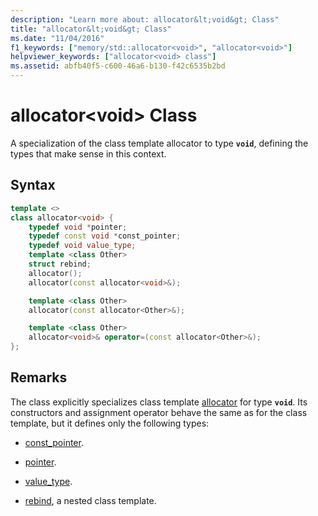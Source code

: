 ```yaml
---
description: "Learn more about: allocator&lt;void&gt; Class"
title: "allocator&lt;void&gt; Class"
ms.date: "11/04/2016"
f1_keywords: ["memory/std::allocator<void>", "allocator<void>"]
helpviewer_keywords: ["allocator<void> class"]
ms.assetid: abfb40f5-c600-46a6-b130-f42c6535b2bd
---
```

# allocator&lt;void&gt; Class

A specialization of the class template allocator to type **`void`**, defining the types that make sense in this context.

## Syntax

```cpp
template <>
class allocator<void> {
    typedef void *pointer;
    typedef const void *const_pointer;
    typedef void value_type;
    template <class Other>
    struct rebind;
    allocator();
    allocator(const allocator<void>&);

    template <class Other>
    allocator(const allocator<Other>&);

    template <class Other>
    allocator<void>& operator=(const allocator<Other>&);
};
```

## Remarks

The class explicitly specializes class template [allocator](allocator-class.md) for type **`void`**. Its constructors and assignment operator behave the same as for the class template, but it defines only the following types:

- [const_pointer](allocator-class.md#const_pointer).

- [pointer](allocator-class.md#pointer).

- [value_type](allocator-class.md#value_type).

- [rebind](allocator-class.md#rebind), a nested class template.
